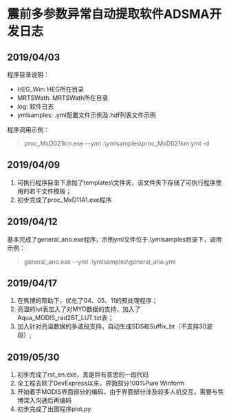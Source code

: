 # 震前多参数异常自动提取软件ADSMA开发日志

## 2019/04/03

程序目录说明：

* HEG_Win\: HEG所在目录
* MRTSWath\: MRTSWath所在目录
* log\: 软件日志
* ymlsamples\: .yml配置文件示例及.hdf列表文件示例

程序调用示例：
> proc_MxD021km.exe --yml .\ymlsamples\proc_MxD021km.yml -d


## 2019/04/09

1. 可执行程序目录下添加了templates\文件夹，该文件夹下存储了可执行程序使用的若干文件模板；
2. 初步完成了proc_MxD11A1.exe程序

## 2019/04/12

基本完成了general_ano.exe程序，示例yml文件位于.\ymlsamples目录下，调用示例：

> general_ano.exe --yml .\ymlsamples\general_ano.yml

## 2019/04/17

1. 在焦博的帮助下，优化了04、05、11的预处理程序；
2. 亮温的lut表加入了对MYD数据的支持，加入了Aqua_MODIS_rad2BT_LUT.txt表；
3. 加入针对亮温数据的多波段支持，自动生成SDS和Suffix_bt（不支持30波段）;

## 2019/05/30

1. 初步完成了rst_en.exe，真是巨有意思的一段代码
2. 全工程去除了DevExpress以来，界面部分100%Pure Winform
3. 开始着手MODIS界面部分的编码，由于界面部分涉及较多人机交互，需要与焦博深入沟通后再编码
4. 初步完成了出图程序plot.py